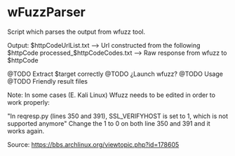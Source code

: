 # wFuzzParser

Script which parses the output from wfuzz tool.

Output: 
$httpCodeUrlList.txt --> Url constructed from the following $httpCode
processed_$httpCodeCodes.txt --> Raw response from wfuzz to $httpCode

@TODO Extract $target correctly 
@TODO ¿Launch wfuzz?
@TODO Usage
@TODO Friendly result files

Note: In some cases (E. Kali Linux) Wfuzz needs to be edited in order to work properly:

"In reqresp.py (lines 350 and 391), SSL_VERIFYHOST is set to 1, which is not supported anymore"
Change the 1 to 0 on both line 350 and 391 and it works again.

Source: https://bbs.archlinux.org/viewtopic.php?id=178605
